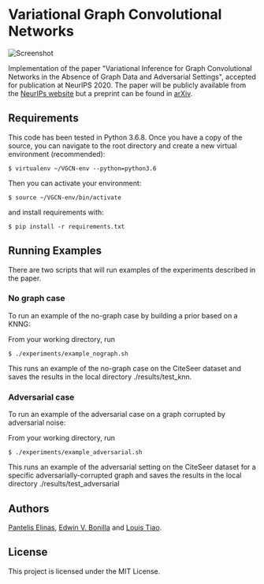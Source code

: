 # Variational Graph Convolutional Networks
![Screenshot](thumbnail.png)

Implementation of the paper "Variational Inference for Graph Convolutional Networks in the Absence of
Graph Data and Adversarial Settings", accepted for publication at NeurIPS 2020. The paper will be publicly available 
from the [NeurIPs website](https://neurips.cc/) but a preprint can be found in [arXiv](https://arxiv.org/abs/1906.01852).

## Requirements
This code has been tested in Python 3.6.8. Once you have a copy of the source, you can navigate to the root directory and  create a new virtual environment (recommended):

    $ virtualenv ~/VGCN-env --python=python3.6 
 
 Then you can activate your environment:
    
    $ source ~/VGCN-env/bin/activate
 
 and install requirements with:

    $ pip install -r requirements.txt

## Running Examples
There are two scripts that will run examples of the experiments described in the paper.

### No graph case
To run an example of the no-graph case by building a prior based on a KNNG:

From your working directory, run

    $ ./experiments/example_nograph.sh

This runs an example of the no-graph case on the CiteSeer dataset and saves the results in the local directory ./results/test_knn.

### Adversarial case
To run an example of the adversarial case on a graph corrupted by adversarial noise:

From your working directory, run

    $ ./experiments/example_adversarial.sh

This runs an example of the adversarial setting on the CiteSeer dataset for a specific adversarially-corrupted graph and saves the results in the local directory ./results/test_adversarial

## Authors
[Pantelis Elinas](http://tiny.cc/lcsr8y),
[Edwin V. Bonilla](https://ebonilla.github.io/) and 
[Louis Tiao](https://tiao.io/).

## License

This project is licensed under the MIT License.

